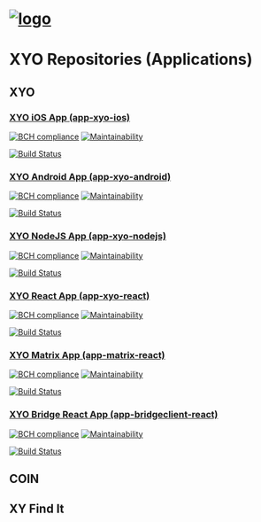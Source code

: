 [logo]: https://cdn.xy.company/img/brand/XY_Logo_GitHub.png

# [![logo]](https://xy.company)

# XYO Repositories (Applications)

## XYO

### [XYO iOS App (app-xyo-ios)](https://github.com/XYOracleNetwork/app-xyo-ios)

[![BCH compliance](https://bettercodehub.com/edge/badge/XYOracleNetwork/app-xyo-ios?branch=master&token=d1a1202b305cc5c0aca3499f88cf19c8bbd135bd)](https://bettercodehub.com/)
[![Maintainability](https://api.codeclimate.com/v1/badges/583429734a65544599e2/maintainability)](https://codeclimate.com/repos/5cca44faed50d7023f0021c5/maintainability)

[![Build Status](https://travis-ci.com/XYOracleNetwork/app-xyo-ios.svg?token=DwLaRUVjarU2ZypyaHXe&branch=master)](https://travis-ci.com/XYOracleNetwork/app-xyo-ios)

### [XYO Android App (app-xyo-android)](https://github.com/XYOracleNetwork/app-xyo-android)

[![BCH compliance](https://bettercodehub.com/edge/badge/XYOracleNetwork/app-xyo-android?branch=master&token=6e9bc43622bb1745f4cc467e7f6aba43df3ab3bf)](https://bettercodehub.com/)
[![Maintainability](https://api.codeclimate.com/v1/badges/f16fe6684a5cf8143596/maintainability)](https://codeclimate.com/repos/5c3ea0950154c8026e004420/maintainability)

[![Build Status](https://travis-ci.com/XYOracleNetwork/app-xyo-android.svg?token=A85R2pDnngMDyWoqeLUG&branch=master)](https://travis-ci.com/XYOracleNetwork/app-xyo-android)

### [XYO NodeJS App (app-xyo-nodejs)](https://github.com/XYOracleNetwork/app-xyo-nodejs)

[![BCH compliance](https://bettercodehub.com/edge/badge/XYOracleNetwork/app-xyo-nodejs?branch=master)](https://bettercodehub.com/results/XYOracleNetwork/app-xyo-nodejs)
[![Maintainability](https://api.codeclimate.com/v1/badges/8f85e487311d108420c0/maintainability)](https://codeclimate.com/github/XYOracleNetwork/app-xyo-nodejs/maintainability)

[![Build Status](https://travis-ci.com/XYOracleNetwork/app-xyo-nodejs.svg?token=A85R2pDnngMDyWoqeLUG&branch=master)](https://travis-ci.com/XYOracleNetwork/app-xyo-nodejs)


### [XYO React App (app-xyo-react)](https://github.com/XYOracleNetwork/app-matrix-react)

[![BCH compliance](https://bettercodehub.com/edge/badge/XYOracleNetwork/app-xyo-react?branch=master&token=91e9fabe2477e1a66c40e620e726c50cef8da167)](https://bettercodehub.com/)
[![Maintainability](https://api.codeclimate.com/v1/badges/563edc770594497c2b62/maintainability)](https://codeclimate.com/repos/5cca47f0e24c0f02b30049e5/maintainability)

[![Build Status](https://travis-ci.com/XYOracleNetwork/app-xyo-react.svg?branch=develop)](https://travis-ci.com/XYOracleNetwork/app-xyo-react)

### [XYO Matrix App (app-matrix-react)](https://github.com/XYOracleNetwork/app-matrix-react)

[![BCH compliance](https://bettercodehub.com/edge/badge/XYOracleNetwork/app-matrix-react?branch=develop&token=1e20127b492251fd44f57b4361c4df9714ff2ff3)](https://bettercodehub.com/)
[![Maintainability](https://api.codeclimate.com/v1/badges/563edc770594497c2b62/maintainability)](https://codeclimate.com/repos/5cca47f0e24c0f02b30049e5/maintainability)

[![Build Status](https://travis-ci.com/XYOracleNetwork/app-xyo-react.svg?token=A85R2pDnngMDyWoqeLUG&branch=master)](https://travis-ci.com/XYOracleNetwork/app-xyo-react)

### [XYO Bridge React App (app-bridgeclient-react)](https://github.com/XYOracleNetwork/app-bridgeclient-react)

[![BCH compliance](https://bettercodehub.com/edge/badge/XYOracleNetwork/app-bridgeclient-react?branch=develop&token=cf211435bbe943ac885db4029189241f961ad84a)](https://bettercodehub.com/)
[![Maintainability](https://api.codeclimate.com/v1/badges/ea42dd9dd65638df5e1b/maintainability)](https://codeclimate.com/repos/5cca47a62877960258003735/maintainability)

[![Build Status](https://travis-ci.com/XYOracleNetwork/app-bridgeclient-react.svg?token=A85R2pDnngMDyWoqeLUG&branch=master)](https://travis-ci.com/XYOracleNetwork/app-bridgeclient-react)

## COIN

## XY Find It